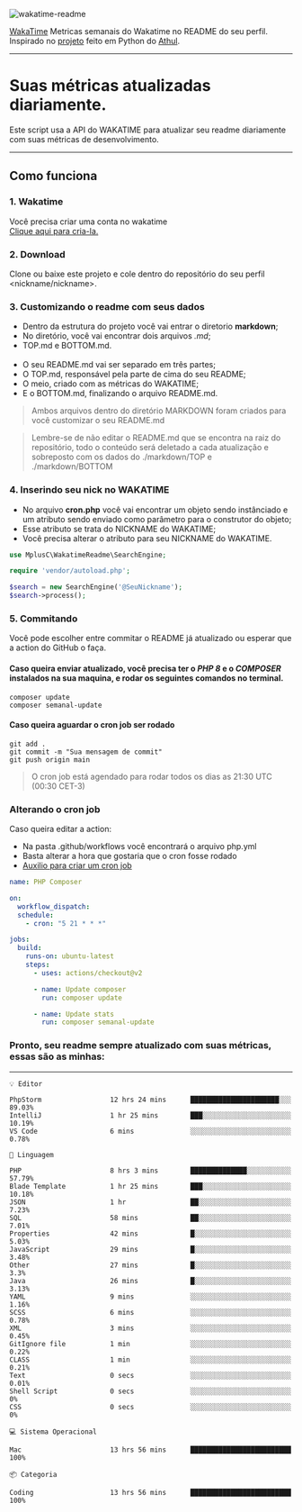 ![wakatime-readme](https://socialify.git.ci/bymatheus/wakatime-readme/image?description=1&descriptionEditable=M%C3%A9tricas%20semanais%20do%20Wakatime%20no%20seu%20README%20de%20perfil.&font=KoHo&forks=1&language=1&owner=1&pattern=Signal&stargazers=1&theme=Dark)

[WakaTime](https://wakatime.com) Metricas semanais do Wakatime no README do seu perfil. <br>
Inspirado no [projeto](https://github.com/athul/waka-readme) feito em Python do [Athul](https://github.com/athul).
___

# Suas métricas atualizadas diariamente.
Este script usa a API do WAKATIME para atualizar seu readme diariamente com suas métricas de desenvolvimento.

___

## Como funciona

### 1. Wakatime
Você precisa criar uma conta no wakatime <br>
[Clique aqui para cria-la.](https://wakatime.com) 

### 2. Download
Clone ou baixe este projeto e cole dentro do repositório do seu perfil <nickname/nickname>.

### 3. Customizando o readme com seus dados
- Dentro da estrutura do projeto você vai entrar o diretorio **markdown**;  
- No diretório, você vai encontrar dois arquivos *.md*;
- TOP.md e BOTTOM.md.
<br><br>
- O seu README.md vai ser separado em três partes; 
- O TOP.md, responsável pela parte de cima do seu README;
- O meio, criado com as métricas do WAKATIME;
- E o BOTTOM.md, finalizando o arquivo README.md.<br>

> Ambos arquivos dentro do diretório MARKDOWN foram criados para você customizar o seu README.md

> Lembre-se de não editar o README.md que se encontra na raiz do repositório, todo o conteúdo será deletado a cada atualização e sobreposto com os dados do ./markdown/TOP e ./markdown/BOTTOM

### 4. Inserindo seu nick no WAKATIME
- No arquivo **cron.php** você vai encontrar um objeto sendo instânciado e um atributo sendo enviado como parâmetro para o construtor do objeto;
- Esse atributo se trata do NICKNAME do WAKATIME;
- Você precisa alterar o atributo para seu NICKNAME do WAKATIME.

```php
use MplusC\WakatimeReadme\SearchEngine;

require 'vendor/autoload.php';

$search = new SearchEngine('@SeuNickname');
$search->process();
```

### 5. Commitando
Você pode escolher entre commitar o README já atualizado ou esperar que a action do GitHub o faça. <br>

#### Caso queira enviar atualizado, você precisa ter o *PHP 8* e o *COMPOSER* instalados na sua maquina, e rodar os seguintes comandos no terminal.
```composer
composer update
composer semanal-update 
```

#### Caso queira aguardar o cron job ser rodado 
```git 
git add .
git commit -m "Sua mensagem de commit"
git push origin main
```

>O cron job está agendado para rodar todos os dias as 21:30 UTC (00:30 CET-3) 

### Alterando o cron job
Caso queira editar a action:

- Na pasta .github/workflows você encontrará o arquivo php.yml
- Basta alterar a hora que gostaria que o cron fosse rodado
- [Auxilio para criar um cron job](https://crontab.guru)

```yml
name: PHP Composer

on:
  workflow_dispatch:
  schedule:
    - cron: "5 21 * * *"

jobs:
  build:
    runs-on: ubuntu-latest
    steps:
      - uses: actions/checkout@v2

      - name: Update composer
        run: composer update

      - name: Update stats
        run: composer semanal-update
```

### Pronto, seu readme sempre atualizado com suas métricas, essas são as minhas:

___
```text
💡 Editor

PhpStorm                 12 hrs 24 mins      ██████████████████████░░░     89.03%
IntelliJ                 1 hr 25 mins        ███░░░░░░░░░░░░░░░░░░░░░░     10.19%
VS Code                  6 mins              ░░░░░░░░░░░░░░░░░░░░░░░░░      0.78%
```
```text
💬 Linguagem

PHP                      8 hrs 3 mins        ██████████████░░░░░░░░░░░     57.79%
Blade Template           1 hr 25 mins        ███░░░░░░░░░░░░░░░░░░░░░░     10.18%
JSON                     1 hr                ██░░░░░░░░░░░░░░░░░░░░░░░      7.23%
SQL                      58 mins             ██░░░░░░░░░░░░░░░░░░░░░░░      7.01%
Properties               42 mins             █░░░░░░░░░░░░░░░░░░░░░░░░      5.03%
JavaScript               29 mins             █░░░░░░░░░░░░░░░░░░░░░░░░      3.48%
Other                    27 mins             █░░░░░░░░░░░░░░░░░░░░░░░░       3.3%
Java                     26 mins             █░░░░░░░░░░░░░░░░░░░░░░░░      3.13%
YAML                     9 mins              ░░░░░░░░░░░░░░░░░░░░░░░░░      1.16%
SCSS                     6 mins              ░░░░░░░░░░░░░░░░░░░░░░░░░      0.78%
XML                      3 mins              ░░░░░░░░░░░░░░░░░░░░░░░░░      0.45%
GitIgnore file           1 min               ░░░░░░░░░░░░░░░░░░░░░░░░░      0.22%
CLASS                    1 min               ░░░░░░░░░░░░░░░░░░░░░░░░░      0.21%
Text                     0 secs              ░░░░░░░░░░░░░░░░░░░░░░░░░      0.01%
Shell Script             0 secs              ░░░░░░░░░░░░░░░░░░░░░░░░░         0%
CSS                      0 secs              ░░░░░░░░░░░░░░░░░░░░░░░░░         0%
```
```text
💻 Sistema Operacional

Mac                      13 hrs 56 mins      █████████████████████████       100%
```
```text
📦 Categoria

Coding                   13 hrs 56 mins      █████████████████████████       100%
```
